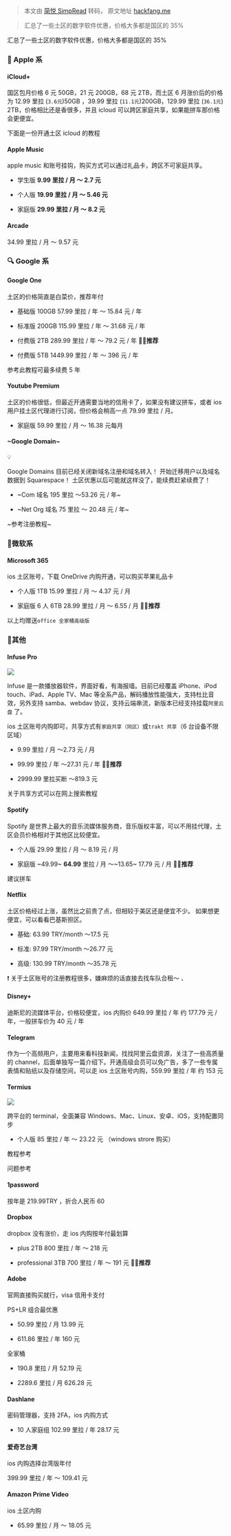 > 本文由 [简悦 SimpRead](http://ksria.com/simpread/) 转码， 原文地址 [hackfang.me](https://hackfang.me/turkey-digital-count)

> 汇总了一些土区的数字软件优惠，价格大多都是国区的 35%

汇总了一些土区的数字软件优惠，价格大多都是国区的 35%

### [](#4135e10d2b08429da8311d0e22cf56bc "🍎 Apple 系")🍎 Apple 系

#### [](#62a231f89e544838b45ac51f37fa531e "iCloud+")iCloud+

国区包月价格 6 元 50GB，21 元 200GB，68 元 2TB，而土区 6 月涨价后的价格为 12.99 里拉 (`3.6元`)50GB ，39.99 里拉 (`11.1元`)200GB，129.99 里拉 (`36.1元`) 2TB，价格相比还是香很多，并且 icloud 可以跨区家庭共享，如果能拼车那价格会更便宜。

下面是一份开通土区 icloud 的教程

#### [](#78bc0b2c6b8a4c98a4c755993f07ff02 "Apple Music ")Apple Music

apple music 和账号挂钩，购买方式可以通过礼品卡，跨区不可家庭共享。

*   学生版 **9.99 里拉 / 月 ～ 2.7 元**

*   个人版 **19.99 里拉 / 月 ～ 5.46 元**

*   家庭版 **29.99 里拉 / 月 ～ 8.2 元**

#### [](#77635e9c844c4eca86fa5138ccaf4071 "Arcade ")Arcade

34.99 里拉 / 月 ～ 9.57 元

### [](#ae99f6e1b2bc445b865a3b0a8b94d667 "🔍 Google 系  ")🔍 Google 系

#### [](#1a2bfbc039454c4e9b25a68cf59d3911 "Google One ")Google One

土区的价格简直是白菜价，推荐年付

*   基础版 100GB 57.99 里拉 / 年 ～ 15.84 元 / 年

*   标准版 200GB 115.99 里拉 / 年 ～ 31.68 元 / 年

*   付费版 2TB 289.99 里拉 / 年 ～ 79.2 元 / 年 👍🏻**推荐**

*   付费版 5TB 1449.99 里拉 / 年 ～ 396 元 / 年

参考此教程可最多续费 5 年

#### [](#cfc4b2f4ea5c408ca3a656626b45fb69 "Youtube Premium ")Youtube Premium

土区的价格很低，但最近开通需要当地的信用卡了，如果没有建议拼车，或者 ios 用户挂土区代理进行订阅，但价格会稍高一点 79.99 里拉 / 月。

*   家庭版 59.99 里拉 / 月 ～ 16.38 元每月

#### [](#f16116fa385b4371826a23c5944db848 "Google Domain ")~Google Domain~

💡

Google Domains 目前已经关闭新域名注册和域名转入！ 开始迁移用户以及域名数据到 Squarespace！ 土区优惠以后可能就这样没了，能续费赶紧续费了！

*   ~Com 域名 195 里拉 ～53.26 元 / 年~

*   ~Net Org 域名 75 里拉 ～ 20.48 元 / 年~

~参考注册教程~

### [](#1514af6a46a14939b762aa2531e52143 "🚀微软系")🚀微软系

#### [](#64f7a2ec2c1e4c439e5637ea75f1d701 "Microsoft 365 ")Microsoft 365

ios 土区账号，下载 OneDrive 内购开通，可以购买苹果礼品卡

*   个人版 1TB 15.99 里拉 / 月 ～ 4.37 元 / 月

*   家庭版 6 人 6TB 28.99 里拉 / 月 ～ 6.55 / 月 👍🏻**推荐**

以上均赠送`office 全家桶高级版`

### [](#67066f83a8404a9f84c02d74e93ce9cd "🍿其他")🍿其他

#### [](#a0fa960aa1fa4942a7f18e31ff35f0c5 "Infuse Pro")Infuse Pro

![](https://www.notion.so/image/https%3A%2F%2Fprod-files-secure.s3.us-west-2.amazonaws.com%2F5a1ba17a-3249-4f55-9a15-e8042c47983a%2Fe1a094bd-45b4-4652-9ac9-0f7c7b7c3fa8%2FUntitled.png?table=block&id=b1ea9c1b-a78e-432b-a1da-e55b16a4afee&cache=v2)

Infuse 是一款播放器软件，界面好看，有海报墙。目前已经覆盖 iPhone、iPod touch、iPad、Apple TV、Mac 等全系产品，解码播放性能强大，支持杜比音效，另外支持 samba、webdav 协议，支持云端串流，新版本已经支持挂载`阿里云盘` 了。

ios 土区账号内购即可，共享方式有`家庭共享（同区）`或`trakt 共享`（6 台设备不限区域）

*   9.99 里拉 / 月 ～2.73 元 / 月

*   99.99 里拉 / 年 ～27.31 元 / 年 👍🏻**推荐**

*   2999.99 里拉买断 ～819.3 元

关于共享方式可以在网上搜索教程

#### [](#66712db171e84daf8a9a32f8b7ec1439 "Spotify")Spotify

Spotify 是世界上最大的音乐流媒体服务商，音乐版权丰富，可以不用挂代理，土区会员价格相对于其他区比较便宜。

*   个人版 29.99 里拉 / 月 ～ 8.19 元 / 月

*   家庭版 ~49.99~ **64.99** 里拉 / 月 ～~13.65~ 17.79 元 / 月 👍🏻**推荐**

建议拼车

#### [](#371c6fda318a4a9787302e77f99c68b2 "Netflix")Netflix

土区价格经过上涨，虽然比之前贵了点，但相较于美区还是便宜不少。 如果想更便宜，可以看看巴基斯担区。

*   基础: 63.99 TRY/month ～17.5 元

*   标准: 97.99 TRY/month ～26.77 元

*   高级: 130.99 TRY/month ～35.78 元

❗ 关于土区账号的注册教程很多，嫌麻烦的话直接去找车队合租～ 、

#### [](#9009f947efb04ec5badbbe8684eccb56 "Disney+")Disney+

迪斯尼的流媒体平台，价格较便宜，ios 内购价 649.99 里拉 / 年 约 177.79 元 / 年，一般拼车价为 40 元 / 年

#### [](#82e05b0334a24f07b365633fe4dd251d "Telegram")Telegram

作为一个高频用户，主要用来看科技新闻，找找阿里云盘资源，关注了一些高质量的 channel，后面单独写一篇介绍下。开通高级会员可以免广告，多了一些专属表情和贴纸以及存储空间，可以走 ios 土区账号内购，559.99 里拉 / 年 约 153 元

#### [](#3942ef4225c0461d85e81d4a1dec432a "Termius ")Termius

![](https://www.notion.so/image/https%3A%2F%2Fprod-files-secure.s3.us-west-2.amazonaws.com%2F5a1ba17a-3249-4f55-9a15-e8042c47983a%2F7b48b65d-49e2-4a74-b05b-10c33fcefe69%2FUntitled.png?table=block&id=8789d104-01fb-408c-93cf-93a8a7e6ae7a&cache=v2)

跨平台的 terminal，全面兼容 Windows、Mac、Linux、安卓、iOS，支持配置同步

*   个人版 85 里拉 / 年 ～ 23.22 元 （windows strore 购买）

教程参考

问题参考

#### [](#b46a7f8059804d68b28b5346eb9a64ad "1password")1password

按年是 219.99TRY ，折合人民币 60

#### [](#3e05d58334b24f2a86cae7abc829d368 "Dropbox")Dropbox

dropbox 没有涨价，走 ios 内购按年付最划算

*   plus 2TB 800 里拉 / 年 ～ 218 元

*   professional 3TB 700 里拉 / 年 ～ 191 元 👍🏻**推荐**

#### [](#9d7e700b7ef3448ebdbc17685553deee "Adobe ")Adobe

官网直接购买就行，visa 信用卡支付

PS+LR 组合最优惠

*   50.99 里拉 / 月 13.99 元

*   611.86 里拉 / 年 160 元

全家桶

*   190.8 里拉 / 月 52.19 元

*   2289.6 里拉 / 月 626.28 元

#### [](#a09606805f674c0faba4d2b7c7aa590d "Dashlane ")Dashlane

密码管理器，支持 2FA，ios 内购方式

*   10 人家庭组 102.99 里拉 / 年 28.17 元

#### [](#5ac2a401ede541a7beccb71ffc6ec2e1 "爱奇艺台湾")爱奇艺台湾

ios 内购选择台湾版年付

399.99 里拉 / 年 ～ 109.41 元

#### [](#a6fb842f41fa4789b34c69eb59c60f01 "Amazon Prime Video")Amazon Prime Video

ios 土区内购

*   65.99 里拉 / 月 ～ 18.05 元
